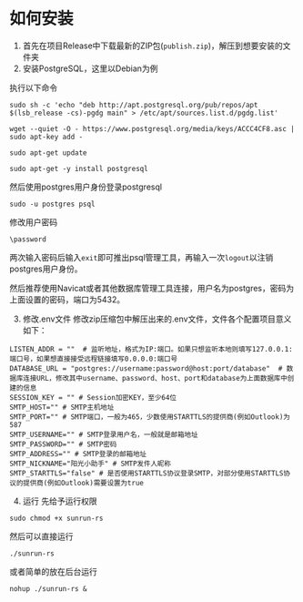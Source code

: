 # 如何安装
1. 首先在项目Release中下载最新的ZIP包(`publish.zip`)，解压到想要安装的文件夹
2. 安装PostgreSQL，这里以Debian为例

执行以下命令
```shell
sudo sh -c 'echo "deb http://apt.postgresql.org/pub/repos/apt $(lsb_release -cs)-pgdg main" > /etc/apt/sources.list.d/pgdg.list'

wget --quiet -O - https://www.postgresql.org/media/keys/ACCC4CF8.asc | sudo apt-key add -

sudo apt-get update

sudo apt-get -y install postgresql
```

然后使用postgres用户身份登录postgresql
```shell
sudo -u postgres psql
```

修改用户密码
```shell
\password
```

两次输入密码后输入`exit`即可推出psql管理工具，再输入一次`logout`以注销postgres用户身份。

然后推荐使用Navicat或者其他数据库管理工具连接，用户名为postgres，密码为上面设置的密码，端口为5432。

3. 修改.env文件
修改zip压缩包中解压出来的.env文件，文件各个配置项目意义如下：
```text
LISTEN_ADDR = ""  # 监听地址，格式为IP:端口。如果只想监听本地则填写127.0.0.1:端口号，如果想直接接受远程链接填写0.0.0.0:端口号
DATABASE_URL = "postgres://username:password@host:port/database"  # 数据库连接URL，修改其中username、password、host、port和database为上面数据库中创建的信息
SESSION_KEY = "" # Session加密KEY，至少64位
SMTP_HOST="" # SMTP主机地址
SMTP_PORT="" # SMTP端口，一般为465，少数使用STARTTLS的提供商(例如Outlook)为587
SMTP_USERNAME="" # SMTP登录用户名，一般就是邮箱地址
SMTP_PASSWORD="" # SMTP密码
SMTP_ADDRESS="" # SMTP登录的邮箱地址
SMTP_NICKNAME="阳光小助手" # SMTP发件人昵称
SMTP_STARTTLS="false" # 是否使用STARTTLS协议登录SMTP，对部分使用STARTTLS协议的提供商(例如Outlook)需要设置为true
```

4. 运行
先给予运行权限
```shell
sudo chmod +x sunrun-rs
```

然后可以直接运行
```shell
./sunrun-rs
```

或者简单的放在后台运行
```shell
nohup ./sunrun-rs &
```
